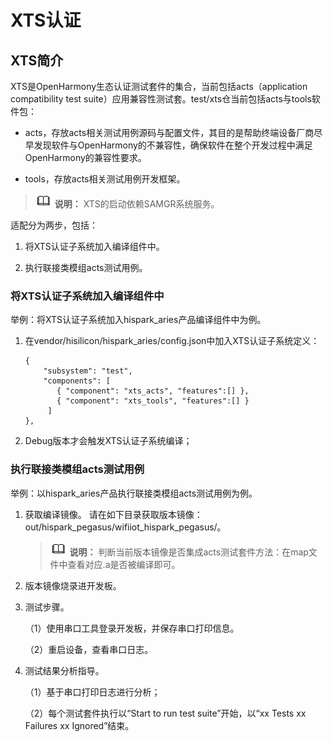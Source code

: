 # XTS认证


## XTS简介

XTS是OpenHarmony生态认证测试套件的集合，当前包括acts（application compatibility test suite）应用兼容性测试套。test/xts仓当前包括acts与tools软件包：

- acts，存放acts相关测试用例源码与配置文件，其目的是帮助终端设备厂商尽早发现软件与OpenHarmony的不兼容性，确保软件在整个开发过程中满足OpenHarmony的兼容性要求。

- tools，存放acts相关测试用例开发框架。

> ![icon-note.gif](public_sys-resources/icon-note.gif) **说明：**
> XTS的启动依赖SAMGR系统服务。


适配分为两步，包括：


1. 将XTS认证子系统加入编译组件中。

2. 执行联接类模组acts测试用例。


### 将XTS认证子系统加入编译组件中

举例：将XTS认证子系统加入hispark_aries产品编译组件中为例。

1. 在vendor/hisilicon/hispark_aries/config.json中加入XTS认证子系统定义：
     
   ```
   {
       "subsystem": "test",
       "components": [
          { "component": "xts_acts", "features":[] },
          { "component": "xts_tools", "features":[] }
        ]
   },
   ```

2. Debug版本才会触发XTS认证子系统编译；


### 执行联接类模组acts测试用例

举例：以hispark_aries产品执行联接类模组acts测试用例为例。


1. 获取编译镜像。
   请在如下目录获取版本镜像：out/hispark_pegasus/wifiiot_hispark_pegasus/。

   > ![icon-note.gif](public_sys-resources/icon-note.gif) **说明：**
   > 判断当前版本镜像是否集成acts测试套件方法：在map文件中查看对应.a是否被编译即可。

2. 版本镜像烧录进开发板。

3. 测试步骤。

   （1）使用串口工具登录开发板，并保存串口打印信息。

   （2）重启设备，查看串口日志。

4. 测试结果分析指导。

   （1）基于串口打印日志进行分析；

   （2）每个测试套件执行以“Start to run test suite”开始，以“xx Tests xx Failures xx Ignored”结束。

